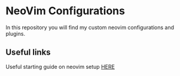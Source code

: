 # NeoVim Configurations

In this repository you will find my custom neovim configurations and plugins.

## Useful links 

Useful starting guide on neovim setup [HERE](https://www.youtube.com/watch?v=zHTeCSVAFNY&t=120s)

